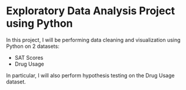 # Exploratory Data Analysis Project using Python
In this project, I will be performing data cleaning and visualization using Python on 2 datasets:
  - SAT Scores
  - Drug Usage

In particular, I will also perform hypothesis testing on the Drug Usage dataset. 
